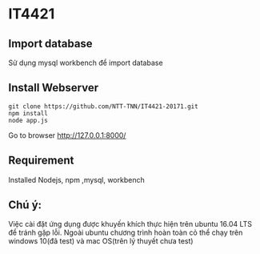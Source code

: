 # IT4421

## Import database

Sử dụng mysql workbench để import database

## Install Webserver

  ```ssh
  git clone https://github.com/NTT-TNN/IT4421-20171.git
  npm install
  node app.js
  ```

  Go to browser http://127.0.0.1:8000/

## Requirement

Installed Nodejs, npm ,mysql, workbench

## Chú ý:
Việc cài đặt ứng dụng được khuyến khích thực hiện trên ubuntu 16.04 LTS để tránh gặp lỗi.
Ngoài ubuntu chương trình hoàn toàn cỏ thể chạy trên windows 10(đã test) và mac OS(trên lý thuyết chưa test)
